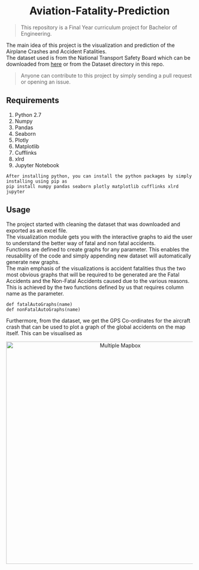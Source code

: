 <h1 align='center'>Aviation-Fatality-Prediction</h1>  
  
> This repository is a Final Year curriculum project for Bachelor of Engineering.  
  
The main idea of this project is the visualization and prediction of the Airplane Crashes and Accident Fatalities.  
The dataset used is from the National Transport Safety Board which can be downloaded from [here](https://www.ntsb.gov/_layouts/ntsb.aviation/index.aspx) or from the Dataset directory in this repo.  
  
> Anyone can contribute to this project by simply sending a pull request or opening an issue.  
  
## Requirements
1. Python 2.7
2. Numpy
3. Pandas
4. Seaborn
5. Plotly
6. Matplotlib
7. Cufflinks
8. xlrd
9. Jupyter Notebook
  
```
After installing python, you can install the python packages by simply installing using pip as
pip install numpy pandas seaborn plotly matplotlib cufflinks xlrd jupyter
```

##  Usage
The project started with cleaning the dataset that was downloaded and exported as an excel file.  
The visualization module gets you with the interactive graphs to aid the user to understand the better way of fatal and non fatal accidents.  
Functions are defined to create graphs for any parameter. This enables the reusability of the code and simply appending new dataset will automatically generate new graphs.  
The main emphasis of the visualizations is accident fatalities thus the two most obvious graphs that will be required to be generated are the Fatal Accidents and the Non-Fatal Accidents caused due to the various reasons.  
This is achieved by the two functions defined by us that requires column name as the parameter.  
```
def fatalAutoGraphs(name)
def nonFatalAutoGraphs(name)
```
  
Furthermore, from the dataset, we get the GPS Co-ordinates for the aircraft crash that can be used to plot a graph of the global accidents on the map itself. This can be visualised as  
  
<div>
    <a href="https://plot.ly/~Tejas-Nanaware/28/?share_key=aV9n10DNmM05Tv4fGdQlBL" target="_blank" title="Multiple Mapbox" style="display: block; text-align: center;"><img src="https://plot.ly/~Tejas-Nanaware/28.png?share_key=aV9n10DNmM05Tv4fGdQlBL" alt="Multiple Mapbox" style="max-width: 100%;width: 600px;"  width="600" onerror="this.onerror=null;this.src='https://plot.ly/404.png';" /></a>
</div>

